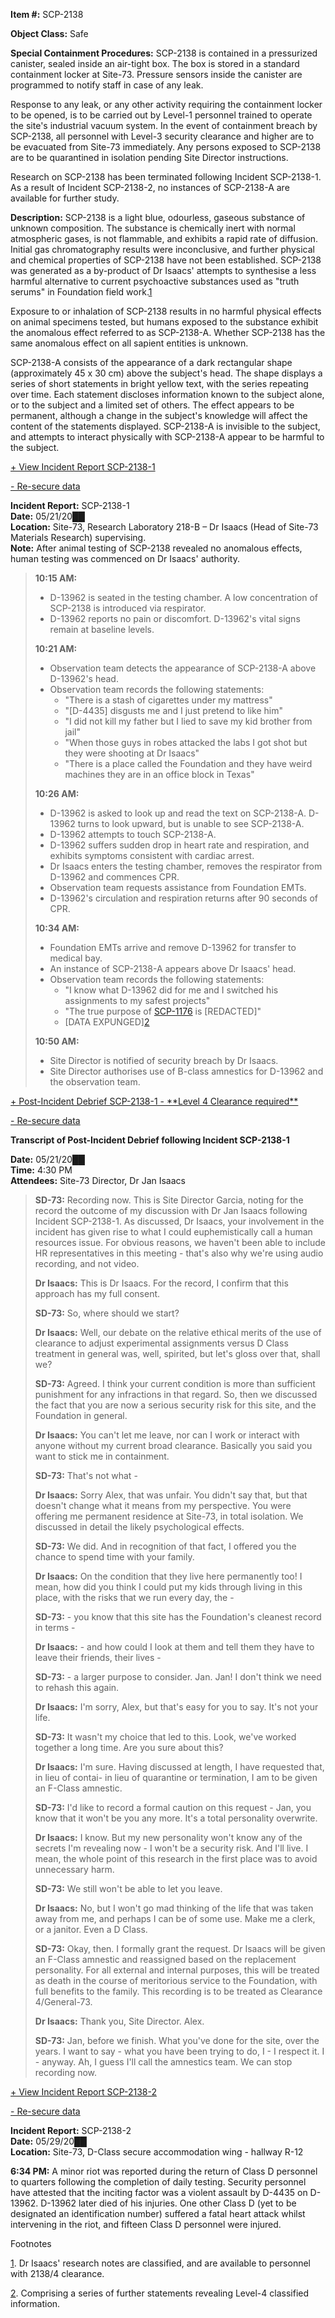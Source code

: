 **Item #:** SCP-2138

**Object Class:** Safe

**Special Containment Procedures:** SCP-2138 is contained in a pressurized canister, sealed inside an air-tight box. The box is stored in a standard containment locker at Site-73. Pressure sensors inside the canister are programmed to notify staff in case of any leak.

Response to any leak, or any other activity requiring the containment locker to be opened, is to be carried out by Level-1 personnel trained to operate the site's industrial vacuum system. In the event of containment breach by SCP-2138, all personnel with Level-3 security clearance and higher are to be evacuated from Site-73 immediately. Any persons exposed to SCP-2138 are to be quarantined in isolation pending Site Director instructions.

Research on SCP-2138 has been terminated following Incident SCP-2138-1. As a result of Incident SCP-2138-2, no instances of SCP-2138-A are available for further study.

**Description:** SCP-2138 is a light blue, odourless, gaseous substance of unknown composition. The substance is chemically inert with normal atmospheric gases, is not flammable, and exhibits a rapid rate of diffusion. Initial gas chromatography results were inconclusive, and further physical and chemical properties of SCP-2138 have not been established. SCP-2138 was generated as a by-product of Dr Isaacs' attempts to synthesise a less harmful alternative to current psychoactive substances used as "truth serums" in Foundation field work.[1](javascript:;)

Exposure to or inhalation of SCP-2138 results in no harmful physical effects on animal specimens tested, but humans exposed to the substance exhibit the anomalous effect referred to as SCP-2138-A. Whether SCP-2138 has the same anomalous effect on all sapient entities is unknown.

SCP-2138-A consists of the appearance of a dark rectangular shape (approximately 45 x 30 cm) above the subject's head. The shape displays a series of short statements in bright yellow text, with the series repeating over time. Each statement discloses information known to the subject alone, or to the subject and a limited set of others. The effect appears to be permanent, although a change in the subject's knowledge will affect the content of the statements displayed. SCP-2138-A is invisible to the subject, and attempts to interact physically with SCP-2138-A appear to be harmful to the subject.

[+ View Incident Report SCP-2138-1](javascript:;)

[\- Re-secure data](javascript:;)

**Incident Report:** SCP-2138-1  
**Date:** 05/21/20██  
**Location:** Site-73, Research Laboratory 218-B – Dr Isaacs (Head of Site-73 Materials Research) supervising.  
**Note:** After animal testing of SCP-2138 revealed no anomalous effects, human testing was commenced on Dr Isaacs' authority.

> **10:15 AM:**
> 
> *   D-13962 is seated in the testing chamber. A low concentration of SCP-2138 is introduced via respirator.
> *   D-13962 reports no pain or discomfort. D-13962's vital signs remain at baseline levels.
> 
> **10:21 AM:**
> 
> *   Observation team detects the appearance of SCP-2138-A above D-13962's head.
> *   Observation team records the following statements:
>     *   "There is a stash of cigarettes under my mattress"
>     *   "\[D-4435\] disgusts me and I just pretend to like him"
>     *   "I did not kill my father but I lied to save my kid brother from jail"
>     *   "When those guys in robes attacked the labs I got shot but they were shooting at Dr Isaacs"
>     *   "There is a place called the Foundation and they have weird machines they are in an office block in Texas"
> 
> **10:26 AM:**
> 
> *   D-13962 is asked to look up and read the text on SCP-2138-A. D-13962 turns to look upward, but is unable to see SCP-2138-A.
> *   D-13962 attempts to touch SCP-2138-A.
> *   D-13962 suffers sudden drop in heart rate and respiration, and exhibits symptoms consistent with cardiac arrest.
> *   Dr Isaacs enters the testing chamber, removes the respirator from D-13962 and commences CPR.
> *   Observation team requests assistance from Foundation EMTs.
> *   D-13962's circulation and respiration returns after 90 seconds of CPR.
> 
> **10:34 AM:**
> 
> *   Foundation EMTs arrive and remove D-13962 for transfer to medical bay.
> *   An instance of SCP-2138-A appears above Dr Isaacs' head.
> *   Observation team records the following statements:
>     *   "I know what D-13962 did for me and I switched his assignments to my safest projects"
>     *   "The true purpose of [SCP-1176](/scp-1176) is \[REDACTED\]"
>     *   \[DATA EXPUNGED\][2](javascript:;)
> 
> **10:50 AM:**
> 
> *   Site Director is notified of security breach by Dr Isaacs.
> *   Site Director authorises use of B-class amnestics for D-13962 and the observation team.

  

[+ Post-Incident Debrief SCP-2138-1 - \*\*Level 4 Clearance required\*\*](javascript:;)

[\- Re-secure data](javascript:;)

**Transcript of Post-Incident Debrief following Incident SCP-2138-1**

**Date:** 05/21/20██  
**Time:** 4:30 PM  
**Attendees:** Site-73 Director, Dr Jan Isaacs

> **SD-73:** Recording now. This is Site Director Garcia, noting for the record the outcome of my discussion with Dr Jan Isaacs following Incident SCP-2138-1. As discussed, Dr Isaacs, your involvement in the incident has given rise to what I could euphemistically call a human resources issue. For obvious reasons, we haven't been able to include HR representatives in this meeting - that's also why we're using audio recording, and not video.
> 
> **Dr Isaacs:** This is Dr Isaacs. For the record, I confirm that this approach has my full consent.
> 
> **SD-73:** So, where should we start?
> 
> **Dr Isaacs:** Well, our debate on the relative ethical merits of the use of clearance to adjust experimental assignments versus D Class treatment in general was, well, spirited, but let's gloss over that, shall we?
> 
> **SD-73:** Agreed. I think your current condition is more than sufficient punishment for any infractions in that regard. So, then we discussed the fact that you are now a serious security risk for this site, and the Foundation in general.
> 
> **Dr Isaacs:** You can't let me leave, nor can I work or interact with anyone without my current broad clearance. Basically you said you want to stick me in containment.
> 
> **SD-73:** That's not what -
> 
> **Dr Isaacs:** Sorry Alex, that was unfair. You didn't say that, but that doesn't change what it means from my perspective. You were offering me permanent residence at Site-73, in total isolation. We discussed in detail the likely psychological effects.
> 
> **SD-73:** We did. And in recognition of that fact, I offered you the chance to spend time with your family.
> 
> **Dr Isaacs:** On the condition that they live here permanently too! I mean, how did you think I could put my kids through living in this place, with the risks that we run every day, the -
> 
> **SD-73:** - you know that this site has the Foundation's cleanest record in terms -
> 
> **Dr Isaacs:** - and how could I look at them and tell them they have to leave their friends, their lives -
> 
> **SD-73:** - a larger purpose to consider. Jan. Jan! I don't think we need to rehash this again.
> 
> **Dr Isaacs:** I'm sorry, Alex, but that's easy for you to say. It's not your life.
> 
> **SD-73:** It wasn't my choice that led to this. Look, we've worked together a long time. Are you sure about this?
> 
> **Dr Isaacs:** I'm sure. Having discussed at length, I have requested that, in lieu of contai- in lieu of quarantine or termination, I am to be given an F-Class amnestic.
> 
> **SD-73:** I'd like to record a formal caution on this request - Jan, you know that it won't be you any more. It's a total personality overwrite.
> 
> **Dr Isaacs:** I know. But my new personality won't know any of the secrets I'm revealing now - I won't be a security risk. And I'll live. I mean, the whole point of this research in the first place was to avoid unnecessary harm.
> 
> **SD-73:** We still won't be able to let you leave.
> 
> **Dr Isaacs:** No, but I won't go mad thinking of the life that was taken away from me, and perhaps I can be of some use. Make me a clerk, or a janitor. Even a D Class.
> 
> **SD-73:** Okay, then. I formally grant the request. Dr Isaacs will be given an F-Class amnestic and reassigned based on the replacement personality. For all external and internal purposes, this will be treated as death in the course of meritorious service to the Foundation, with full benefits to the family. This recording is to be treated as Clearance 4/General-73.
> 
> **Dr Isaacs:** Thank you, Site Director. Alex.
> 
> **SD-73:** Jan, before we finish. What you've done for the site, over the years. I want to say - what you have been trying to do, I - I respect it. I - anyway. Ah, I guess I'll call the amnestics team. We can stop recording now.

  

[+ View Incident Report SCP-2138-2](javascript:;)

[\- Re-secure data](javascript:;)

**Incident Report:** SCP-2138-2  
**Date:** 05/29/20██  
**Location:** Site-73, D-Class secure accommodation wing - hallway R-12

**6:34 PM:** A minor riot was reported during the return of Class D personnel to quarters following the completion of daily testing. Security personnel have attested that the inciting factor was a violent assault by D-4435 on D-13962. D-13962 later died of his injuries. One other Class D (yet to be designated an identification number) suffered a fatal heart attack whilst intervening in the riot, and fifteen Class D personnel were injured.

Footnotes

[1](javascript:;). Dr Isaacs' research notes are classified, and are available to personnel with 2138/4 clearance.

[2](javascript:;). Comprising a series of further statements revealing Level-4 classified information.